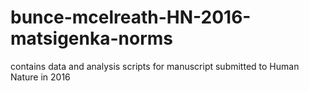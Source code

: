 # bunce-mcelreath-HN-2016-matsigenka-norms
contains data and analysis scripts for manuscript submitted to Human Nature in 2016
